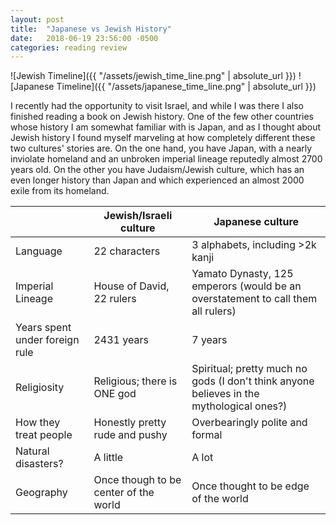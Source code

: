 ```yaml
---
layout: post
title:  "Japanese vs Jewish History"
date:   2018-06-19 23:56:00 -0500
categories: reading review
---
```


![Jewish Timeline]({{ "/assets/jewish_time_line.png" | absolute_url }})
![Japanese Timeline]({{ "/assets/japanese_time_line.png" | absolute_url }})

I recently had the opportunity to visit Israel, and while I was there I also finished reading a book on Jewish history. One of the few other countries whose history I am somewhat familiar with is Japan, and as I thought about Jewish history I found myself marveling at how completely different these two cultures' stories are. On the one hand, you have Japan, with a nearly inviolate homeland and an unbroken imperial lineage reputedly almost 2700 years old. On the other you have Judaism/Jewish culture, which has an even longer history than Japan and which experienced an almost 2000 exile from its homeland.

|       | Jewish/Israeli culture | Japanese culture |
|-------|--------|---------|
| Language | 22 characters | 3 alphabets, including >2k kanji |
| Imperial Lineage | House of David, 22 rulers | Yamato Dynasty, 125 emperors (would be an overstatement to call them all rulers) |
| Years spent under foreign rule | 2431 years | 7 years |
| Religiosity | Religious; there is ONE god | Spiritual; pretty much no gods (I don't think anyone believes in the mythological ones?) |
| How they treat people | Honestly pretty rude and pushy | Overbearingly polite and formal |
| Natural disasters? | A little | A lot |
| Geography | Once though to be center of the world | Once thought to be edge of the world |